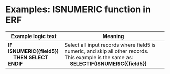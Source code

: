 
# Examples: ISNUMERIC function in ERF 

|Example logic text|Meaning|
|------------------|-------|
|**IF ISNUMERIC({field5})<br>&nbsp;&nbsp;&nbsp;&nbsp;THEN SELECT<br>ENDIF**|Select all input records where field5 is numeric, and skip all other records.<br>This example is the same as:<br>&nbsp;&nbsp;&nbsp;&nbsp;**SELECTIF(ISNUMERIC({field5})**|

